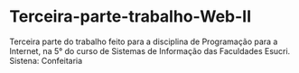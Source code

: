 # Terceira-parte-trabalho-Web-II
Terceira parte do trabalho feito para a disciplina de Programação para a Internet, na 5° do curso de Sistemas de Informação das Faculdades Esucri.
Sistena: Confeitaria
